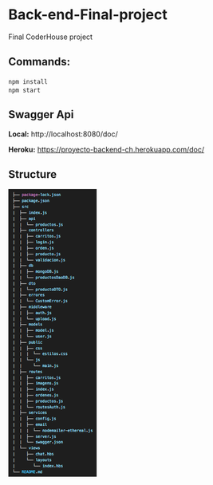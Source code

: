 # Back-end-Final-project
Final CoderHouse project 

## Commands:

`npm install`
<br/>
`npm start`

## Swagger Api

**Local:** http://localhost:8080/doc/

**Heroku:** https://proyecto-backend-ch.herokuapp.com/doc/

## Structure

<img src="./Backend-Project/structure.png">
